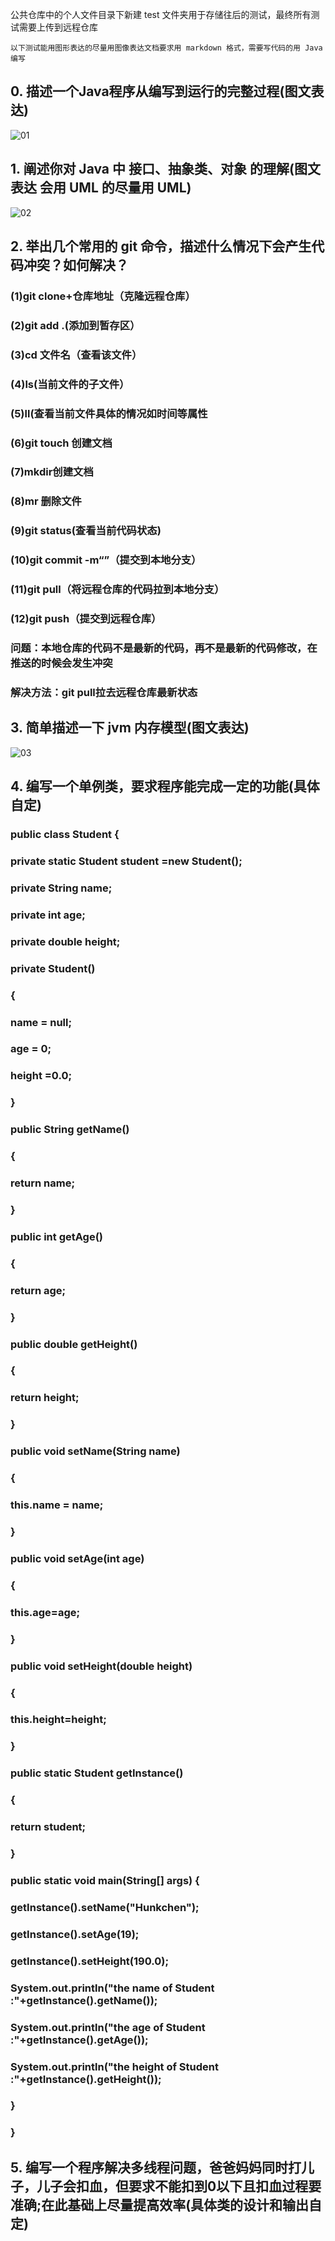 公共仓库中的个人文件目录下新建 test 文件夹用于存储往后的测试，最终所有测试需要上传到远程仓库

	以下测试能用图形表达的尽量用图像表达文档要求用 markdown 格式，需要写代码的用 Java 编写

## 0. 描述一个Java程序从编写到运行的完整过程(图文表达)
  ![01](https://github.com/MichaelCS00/HQ_JavaTrain/blob/master/Hunkchen_image/01.PNG)
## 1. 阐述你对 Java 中 接口、抽象类、对象 的理解(图文表达 会用 UML 的尽量用 UML)
  ![02](https://github.com/MichaelCS00/HQ_JavaTrain/blob/master/Hunkchen_image/02.png)
## 2. 举出几个常用的 git 命令，描述什么情况下会产生代码冲突？如何解决？
### (1)git clone+仓库地址（克隆远程仓库）
### (2)git add .(添加到暂存区）
### (3)cd 文件名（查看该文件）
### (4)ls(当前文件的子文件）
### (5)ll(查看当前文件具体的情况如时间等属性
### (6)git touch 创建文档
### (7)mkdir创建文档
### (8)mr 删除文件
### (9)git status(查看当前代码状态)
### (10)git commit -m“”（提交到本地分支）
### (11)git pull（将远程仓库的代码拉到本地分支）
### (12)git push（提交到远程仓库）
### 问题：本地仓库的代码不是最新的代码，再不是最新的代码修改，在推送的时候会发生冲突
### 解决方法：git pull拉去远程仓库最新状态
## 3. 简单描述一下 jvm 内存模型(图文表达)
  ![03](https://github.com/MichaelCS00/HQ_JavaTrain/blob/master/Hunkchen_image/03.png)
## 4. 编写一个单例类，要求程序能完成一定的功能(具体自定)
### public class Student {
###	private static Student student =new Student();
###	private String name;
###	private int age;
###     private double height;
###	private Student()
###	{
###		name = null;
###		age = 0;
###		height =0.0;
###	}
###	public String getName()
###	{
###		return name;
###	}
###	public int getAge()
###	{
###		return age;
###	}
###	public double getHeight()
###	{
###		return height;
###	}
###	public void setName(String name)
###	{
###		this.name = name;
###	}
###	public void setAge(int age)
###	{
###		this.age=age;
###	}
###	public void setHeight(double height)
###	{
###		this.height=height;
###	}
###	public static Student getInstance()
###	{
###		return student;
###	}
###	public static void main(String[] args) {
###		getInstance().setName("Hunkchen");
###		getInstance().setAge(19);
###		getInstance().setHeight(190.0);
###		System.out.println("the name of Student :"+getInstance().getName());
###		System.out.println("the age of Student :"+getInstance().getAge());
###		System.out.println("the height of Student :"+getInstance().getHeight());
###	}
### }
## 5. 编写一个程序解决多线程问题，爸爸妈妈同时打儿子，儿子会扣血，但要求不能扣到0以下且扣血过程要准确;在此基础上尽量提高效率(具体类的设计和输出自定)

